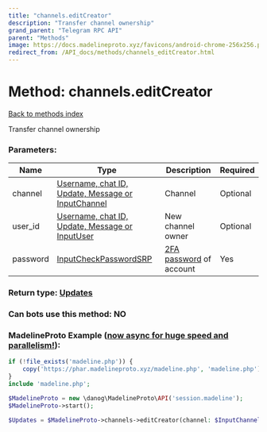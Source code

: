 ```yaml
---
title: "channels.editCreator"
description: "Transfer channel ownership"
grand_parent: "Telegram RPC API"
parent: "Methods"
image: https://docs.madelineproto.xyz/favicons/android-chrome-256x256.png
redirect_from: /API_docs/methods/channels_editCreator.html
---
```

# Method: channels.editCreator
[Back to methods index](index.html)



Transfer channel ownership

### Parameters:

| Name     |    Type       | Description | Required |
|----------|---------------|-------------|----------|
|channel|[Username, chat ID, Update, Message or InputChannel](/API_docs/types/InputChannel.html) | Channel | Optional|
|user\_id|[Username, chat ID, Update, Message or InputUser](/API_docs/types/InputUser.html) | New channel owner | Optional|
|password|[InputCheckPasswordSRP](/API_docs/types/InputCheckPasswordSRP.html) | [2FA password](https://core.telegram.org/api/srp) of account | Yes|


### Return type: [Updates](/API_docs/types/Updates.html)

### Can bots use this method: **NO**


### MadelineProto Example ([now async for huge speed and parallelism!](https://docs.madelineproto.xyz/docs/ASYNC.html)):


```php
if (!file_exists('madeline.php')) {
    copy('https://phar.madelineproto.xyz/madeline.php', 'madeline.php');
}
include 'madeline.php';

$MadelineProto = new \danog\MadelineProto\API('session.madeline');
$MadelineProto->start();

$Updates = $MadelineProto->channels->editCreator(channel: $InputChannel, user_id: $InputUser, password: $InputCheckPasswordSRP, );
```

